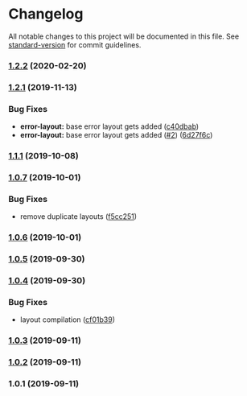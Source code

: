 # Changelog

All notable changes to this project will be documented in this file. See [standard-version](https://github.com/conventional-changelog/standard-version) for commit guidelines.

### [1.2.2](https://github.com/russmediadigital/nuxt-theme-builder/compare/v1.2.1...v1.2.2) (2020-02-20)

### [1.2.1](https://github.com/russmediadigital/nuxt-theme-builder/compare/v1.1.1...v1.2.1) (2019-11-13)


### Bug Fixes

* **error-layout:** base error layout gets added ([c40dbab](https://github.com/russmediadigital/nuxt-theme-builder/commit/c40dbab))
* **error-layout:** base error layout gets added ([#2](https://github.com/russmediadigital/nuxt-theme-builder/issues/2)) ([6d27f6c](https://github.com/russmediadigital/nuxt-theme-builder/commit/6d27f6c))

### [1.1.1](https://github.com/russmediadigital/nuxt-theme-builder/compare/v1.0.7...v1.1.1) (2019-10-08)

### [1.0.7](https://github.com/russmediadigital/nuxt-theme-builder/compare/v1.0.6...v1.0.7) (2019-10-01)


### Bug Fixes

* remove duplicate layouts ([f5cc251](https://github.com/russmediadigital/nuxt-theme-builder/commit/f5cc251))

### [1.0.6](https://github.com/russmediadigital/nuxt-theme-builder/compare/v1.0.5...v1.0.6) (2019-10-01)

### [1.0.5](https://github.com/russmediadigital/nuxt-theme-builder/compare/v1.0.4...v1.0.5) (2019-09-30)

### [1.0.4](https://github.com/russmediadigital/nuxt-theme-builder/compare/v1.0.3...v1.0.4) (2019-09-30)


### Bug Fixes

* layout compilation ([cf01b39](https://github.com/russmediadigital/nuxt-theme-builder/commit/cf01b39))

### [1.0.3](https://github.com/russmediadigital/nuxt-theme-builder/compare/v1.0.2...v1.0.3) (2019-09-11)

### [1.0.2](https://github.com/russmediadigital/nuxt-theme-builder/compare/v1.0.1...v1.0.2) (2019-09-11)

### 1.0.1 (2019-09-11)
